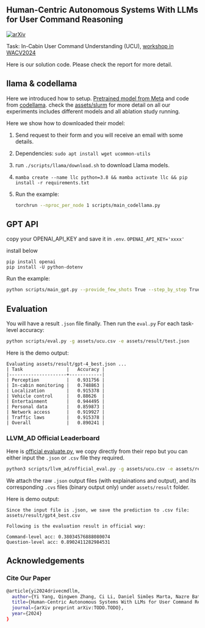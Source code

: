 Human-Centric Autonomous Systems With LLMs for User Command Reasoning
---

[![arXiv](https://img.shields.io/badge/arXiv-TODO.TODO-b31b1b.svg)](https://arxiv.org/abs/TODO.TODO)

Task: In-Cabin User Command Understanding (UCU), [workshop in WACV2024](https://llvm-ad.github.io/challenges/)

Here is our solution code. Please check the report for more detail.

## llama & codellama

Here we introduced how to setup. [Pretrained model from Meta](https://ai.meta.com/llama/) and code from [codellama](https://github.com/facebookresearch/codellama/tree/main). check the [assets/slurm](assets/slurm) for more detail on all our experiments includes different models and all ablation study running. 

Here we show how to downloaded their model:

1. Send request to their form and you will receive an email with some details.

2. Dependencies: `sudo apt install wget ucommon-utils`

3. run `./scripts/llama/download.sh` to download Llama models.

4. `mamba create --name llc python=3.8 && mamba activate llc && pip install -r requirements.txt`

5. Run the example:
	```bash
	torchrun --nproc_per_node 1 scripts/main_codellama.py
	```

## GPT API

copy your OPENAI_API_KEY and save it in `.env`.
`OPENAI_API_KEY='xxxx'`

install below
```
pip install openai
pip install -U python-dotenv
```
Run the example:

```bash
python scripts/main_gpt.py --provide_few_shots True --step_by_step True
```

## Evaluation

You will have a result `.json` file finally. Then run the `eval.py` For each task-level accuracy:

```bash
python scripts/eval.py -g assets/ucu.csv -e assets/result/test.json
```

Here is the demo output:
```
Evaluating assets/result/gpt-4_best.json ...
| Task                |   Accuracy |
|---------------------+------------|
| Perception          |   0.931756 |
| In-cabin monitoring |   0.748863 |
| Localization        |   0.915378 |
| Vehicle control     |   0.88626  |
| Entertainment       |   0.944495 |
| Personal data       |   0.859873 |
| Network access      |   0.919927 |
| Traffic laws        |   0.915378 |
| Overall             |   0.890241 |
```

### LLVM_AD Official Leaderboard

Here is [official evaluate.py](), we copy directly from their repo but you can either input the `.json` or `.csv` file they required. 

```bash
python3 scripts/llvm_ad/official_eval.py -g assets/ucu.csv -e assets/result/test.json
```
We attach the raw `.json` output files (with explainations and output), and its corresponding `.cvs` files (binary output only) under `assets/result` folder. 

Here is demo output:
```
Since the input file is .json, we save the prediction to .csv file: assets/result/gpt4_best.csv

Following is the evaluation result in official way: 

Command-level acc: 0.38034576888080074
Question-level acc: 0.8902411282984531
```

## Acknowledgements


### Cite Our Paper
```bash
@article{yi2024drivecmdllm,
  author={Yi Yang, Qingwen Zhang, Ci Li, Daniel Simões Marta, Nazre Batool, John Folkesson},
  title={Human-Centric Autonomous Systems With LLMs for User Command Reasoning},
  journal={arXiv preprint arXiv:TODO.TODO},
  year={2024}
}
```